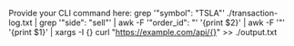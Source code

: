 Provide your CLI command here:
grep '"symbol": "TSLA"' ./transaction-log.txt | grep '"side": "sell"' | awk -F '"order_id": "' '{print $2}' | awk -F '"' '{print $1}' | xargs -I {} curl "https://example.com/api/{}" >> ./output.txt